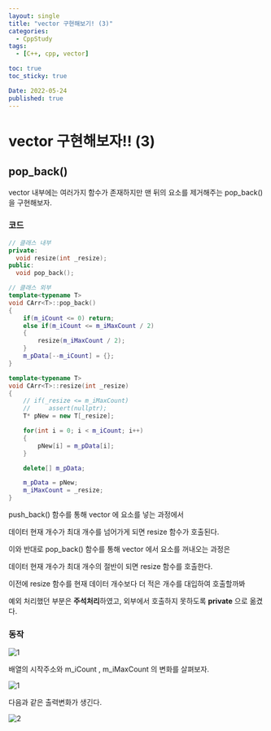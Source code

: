 ```yaml
---
layout: single
title: "vector 구현해보기! (3)"
categories:
  - CppStudy
tags:
  - [C++, cpp, vector]

toc: true
toc_sticky: true

Date: 2022-05-24
published: true
---
```


# vector 구현해보자!! (3)

## pop_back()

vector 내부에는 여러가지 함수가 존재하지만 맨 뒤의 요소를 제거해주는 pop_back() 을 구현해보자.

### 코드

```cpp
// 클래스 내부
private:
  void resize(int _resize);
public:
  void pop_back();

// 클래스 외부
template<typename T>
void CArr<T>::pop_back()
{
    if(m_iCount <= 0) return;
    else if(m_iCount <= m_iMaxCount / 2)
    {
        resize(m_iMaxCount / 2);
    }
    m_pData[--m_iCount] = {};
}

template<typename T>
void CArr<T>::resize(int _resize)
{
    // if(_resize <= m_iMaxCount)
    //     assert(nullptr);
    T* pNew = new T[_resize];

    for(int i = 0; i < m_iCount; i++)
    {
        pNew[i] = m_pData[i];
    }

    delete[] m_pData;

    m_pData = pNew;
    m_iMaxCount = _resize;
}
```

push_back() 함수를 통해 vector 에 요소를 넣는 과정에서

데이터 현재 개수가 최대 개수를 넘어가게 되면 resize 함수가 호출된다.

이와 반대로 pop_back() 함수를 통해 vector 에서 요소를 꺼내오는 과정은

데이터 현재 개수가 최대 개수의 절반이 되면 resize 함수를 호출한다.

이전에 resize 함수를 현재 데이터 개수보다 더 적은 개수를 대입하여 호출할까봐

예외 처리했던 부분은 **주석처리**하였고, 외부에서 호출하지 못하도록 **private** 으로 옮겼다.

### 동작

![1](https://user-images.githubusercontent.com/87271529/169854971-51ada8f9-0b0a-4612-a22c-2bd8103a4a11.png)

배열의 시작주소와 m_iCount , m_iMaxCount 의 변화를 살펴보자.

![1](https://user-images.githubusercontent.com/87271529/169855727-979349dd-c15c-46d5-8d11-28615f3fd7bc.gif)

다음과 같은 출력변화가 생긴다.

![2](https://user-images.githubusercontent.com/87271529/169855297-b43cb826-aba9-4327-9c78-c16f750fc470.png)
